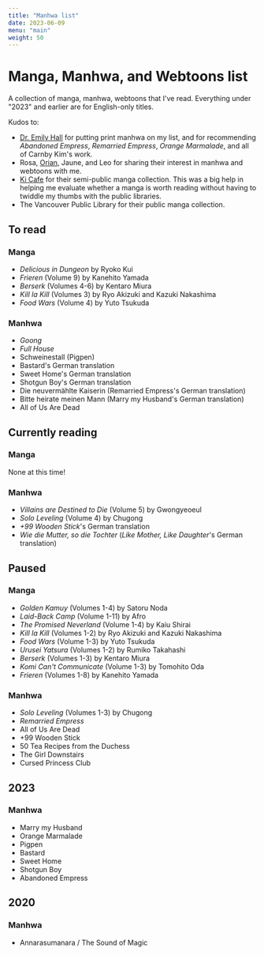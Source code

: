 ```yaml
---
title: "Manhwa list"
date: 2023-06-09
menu: "main"
weight: 50
---
```


# Manga, Manhwa, and Webtoons list

A collection of manga, manhwa, webtoons that I've read. Everything under "2023" and earlier are for English-only titles.

Kudos to:
* [Dr. Emily Hall](https://webtoongenius.com/) for putting print manhwa on my list, and for recommending *Abandoned Empress*, *Remarried Empress*, *Orange Marmalade*, and all of Carnby Kim's work.
* Rosa, [Orian](https://www.twitch.tv/orianhdx), Jaune, and Leo for sharing their interest in manhwa and webtoons with me.
* [Ki Cafe](https://order.ki-tea.com/) for their semi-public manga collection. This was a big help in helping me evaluate whether a manga is worth reading without having to twiddle my thumbs with the public libraries.
* The Vancouver Public Library for their public manga collection. 

## To read

### Manga
* *Delicious in Dungeon* by Ryoko Kui
* *Frieren* (Volume 9) by Kanehito Yamada
* *Berserk* (Volumes 4-6) by Kentaro Miura
* *Kill la Kill* (Volumes 3) by Ryo Akizuki and Kazuki Nakashima
* *Food Wars* (Volume 4) by Yuto Tsukuda

### Manhwa
* *Goong*
* *Full House*
* Schweinestall (Pigpen)
* Bastard's German translation
* Sweet Home's German translation
* Shotgun Boy's German translation
* Die neuvermählte Kaiserin (Remarried Empress's German translation)
* Bitte heirate meinen Mann (Marry my Husband's German translation)
* All of Us Are Dead

## Currently reading

### Manga
None at this time!

### Manhwa
* *Villains are Destined to Die* (Volume 5) by Gwongyeoeul
* *Solo Leveling* (Volume 4) by Chugong
* *+99 Wooden Stick*'s German translation
* *Wie die Mutter, so die Tochter* (*Like Mother, Like Daughter*'s German translation)

## Paused

### Manga
* *Golden Kamuy* (Volumes 1-4) by Satoru Noda
* *Laid-Back Camp* (Volume 1-11) by Afro
* *The Promised Neverland* (Volume 1-4) by Kaiu Shirai
* *Kill la Kill* (Volumes 1-2) by Ryo Akizuki and Kazuki Nakashima
* *Food Wars* (Volume 1-3) by Yuto Tsukuda
* *Urusei Yatsura* (Volumes 1-2) by Rumiko Takahashi
* *Berserk* (Volumes 1-3) by Kentaro Miura
* *Komi Can't Communicate* (Volume 1-3) by Tomohito Oda
* *Frieren* (Volumes 1-8) by Kanehito Yamada

### Manhwa
* *Solo Leveling* (Volumes 1-3) by Chugong
* *Remarried Empress*
* All of Us Are Dead
* +99 Wooden Stick
* 50 Tea Recipes from the Duchess
* The Girl Downstairs
* Cursed Princess Club

## 2023

### Manhwa
* Marry my Husband
* Orange Marmalade
* Pigpen
* Bastard
* Sweet Home
* Shotgun Boy
* Abandoned Empress


## 2020

### Manhwa
* Annarasumanara / The Sound of Magic